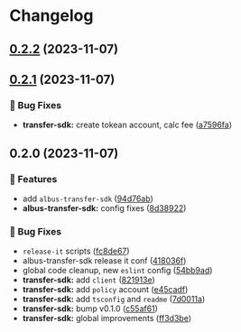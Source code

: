 # Changelog

## [0.2.2](https://github.com/mfactory-lab/albus/compare/@albus-finance/transfer-sdk-v0.2.1...@albus-finance/transfer-sdk-v0.2.2) (2023-11-07)

## [0.2.1](https://github.com/mfactory-lab/albus/compare/@albus-finance/transfer-sdk-v0.2.0...@albus-finance/transfer-sdk-v0.2.1) (2023-11-07)


### 🐞 Bug Fixes

* **transfer-sdk:** create tokean account, calc fee ([a7596fa](https://github.com/mfactory-lab/albus/commit/a7596fa10009160c7c744587ce37f82c7a876ac7))

## 0.2.0 (2023-11-07)


### 🌟 Features

* add `albus-transfer-sdk` ([94d76ab](https://github.com/mfactory-lab/albus/commit/94d76abf7f16701478563982763a5e19faaac6b0))
* **albus-transfer-sdk:** config fixes ([8d38922](https://github.com/mfactory-lab/albus/commit/8d38922fbd707a359bf0487f8d874fdec506ca07))


### 🐞 Bug Fixes

* `release-it` scripts ([fc8de67](https://github.com/mfactory-lab/albus/commit/fc8de679d76dd74ca038f6e8e1ec1a9185eb3e5b))
* albus-transfer-sdk release it conf ([418036f](https://github.com/mfactory-lab/albus/commit/418036f14ba951d0fdfbf00f95e1864d4f601aa9))
* global code cleanup, new `eslint` config ([54bb9ad](https://github.com/mfactory-lab/albus/commit/54bb9adc237d48932424e5775d891c957401dd51))
* **transfer-sdk:** add `client` ([821913e](https://github.com/mfactory-lab/albus/commit/821913ef509aa2f6882cedbf503b2eefe56565ab))
* **transfer-sdk:** add `policy` account ([e45cadf](https://github.com/mfactory-lab/albus/commit/e45cadfd4cc3dede233f8056c74eee414c68c08d))
* **transfer-sdk:** add `tsconfig` and `readme` ([7d0011a](https://github.com/mfactory-lab/albus/commit/7d0011a94c9a37a3d75a2b326cf0b5adde883d69))
* **transfer-sdk:** bump v0.1.0 ([c55af61](https://github.com/mfactory-lab/albus/commit/c55af61effdf295ea99b87df6d50dad897ec5044))
* **transfer-sdk:** global improvements ([ff3d3be](https://github.com/mfactory-lab/albus/commit/ff3d3be173f5314e2994f4a4e5f1080e88b9d79f))